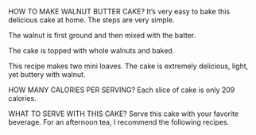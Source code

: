 HOW TO MAKE WALNUT BUTTER CAKE?
It’s very easy to bake this delicious cake at home. The steps are very simple.

The walnut is first ground and then mixed with the batter.

The cake is topped with whole walnuts and baked.

This recipe makes two mini loaves. The cake is extremely delicious, light, yet buttery with walnut.

HOW MANY CALORIES PER SERVING?
Each slice of cake is only 209 calories.

WHAT TO SERVE WITH THIS CAKE?
Serve this cake with your favorite beverage. For an afternoon tea, I recommend the following recipes.
